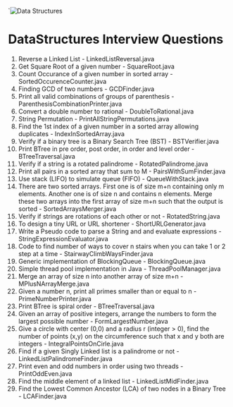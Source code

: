 `![Data Structures](https://3.bp.blogspot.com/-aQNOpvozWPY/VxDwH9I7rkI/AAAAAAAALBw/HV8HnUoejgoeg1GeVbF9lsbXpIKF6Q7mwCLcB/s1600/data-structures.png)

# DataStructures Interview Questions



1. Reverse a Linked List - LinkedListReversal.java
2. Get Square Root of a given number - SquareRoot.java
3. Count Occurance of a given number in sorted array - SortedOccurenceCounter.java
4. Finding GCD of two numbers - GCDFinder.java
5. Print all valid combinations of groups of parenthesis - ParenthesisCombinationPrinter.java
6. Convert a double number to rational - DoubleToRational.java
7. String Permutation - PrintAllStringPermutations.java
8. Find the 1st index of a given number in a sorted array allowing duplicates - IndexInSortedArray.java
9. Verify if a binary tree is a Binary Search Tree (BST) - BSTVerifier.java
10. Print BTree in pre order, post order, in order and level order - BTreeTraversal.java
11. Verify if a string is a rotated palindrome - RotatedPalindrome.java
12. Print all pairs in a sorted array that sum to M - PairsWithSumFinder.java
13. Use stack (LIFO) to simulate queue (FIFO) - QueueWithStack.java
14. There are two sorted arrays. First one is of size m+n containing only m elements. Another one is of size n and contains n elements. Merge these two arrays into the first array of size m+n such that the output is sorted - SortedArraysMerger.java
15. Verify if strings are rotations of each other or not - RotatedString.java
16. To design a tiny URL or URL shortener - ShortURLGenerator.java
17. Write a Pseudo code to parse a String and and evaluate expressions  - StringExpressionEvaluator.java
18. Code to find number of ways to cover n stairs when you can take 1 or 2 step at a time - StairwayClimbWaysFinder.java
19. Generic implementation of BlockingQueue - BlockingQueue.java
20. Simple thread pool implementation in Java - ThreadPoolManager.java
21. Merge an array of size n into another array of size m+n - MPlusNArrayMerge.java
22. Given a number n, print all primes smaller than or equal to n - PrimeNumberPrinter.java
23. Print BTree is spiral order - BTreeTraversal.java
24. Given an array of positive integers, arrange the numbers to form the largest possible number - FormLargestNumber.java
25. Give a circle with center (0,0) and a radius r (integer > 0), find the number of points (x,y) on the circumference such that x and y both are integers - IntegralPointsOnCirle.java
26. Find if a given Singly Linked list is a palindrome or not - LinkedListPalindromeFinder.java
27. Print even and odd numbers in order using two threads - PrintOddEven.java
28. Find the middle element of a linked list - LinkedListMidFinder.java
29. Find the Lowest Common Ancestor (LCA) of two nodes in a Binary Tree - LCAFinder.java

